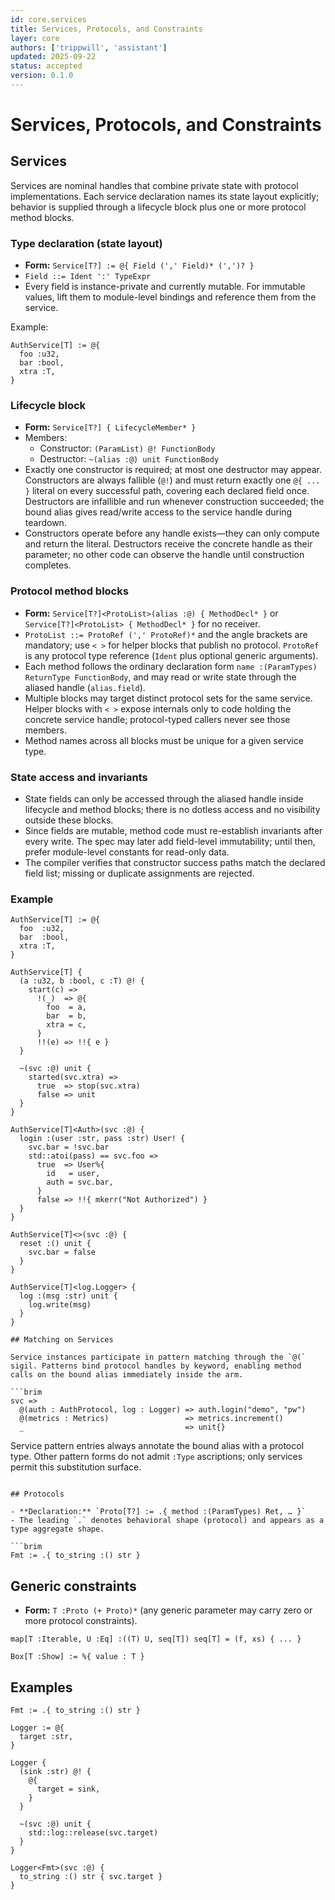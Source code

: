 ```yaml
---
id: core.services
title: Services, Protocols, and Constraints
layer: core
authors: ['trippwill', 'assistant']
updated: 2025-09-22
status: accepted
version: 0.1.0
---
```


# Services, Protocols, and Constraints

## Services

Services are nominal handles that combine private state with protocol implementations. Each service declaration names its state layout explicitly; behavior is supplied through a lifecycle block plus one or more protocol method blocks.

### Type declaration (state layout)
- **Form:** `Service[T?] := @{ Field (',' Field)* (',')? }`
- `Field ::= Ident ':' TypeExpr`
- Every field is instance-private and currently mutable. For immutable values, lift them to module-level bindings and reference them from the service.

Example:
```brim
AuthService[T] := @{
  foo :u32,
  bar :bool,
  xtra :T,
}
```

### Lifecycle block
- **Form:** `Service[T?] { LifecycleMember* }`
- Members:
  - Constructor: `(ParamList) @! FunctionBody`
  - Destructor:  `~(alias :@) unit FunctionBody`
- Exactly one constructor is required; at most one destructor may appear. Constructors are always fallible (`@!`) and must return exactly one `@{ ... }` literal on every successful path, covering each declared field once. Destructors are infallible and run whenever construction succeeded; the bound alias gives read/write access to the service handle during teardown.
- Constructors operate before any handle exists—they can only compute and return the literal. Destructors receive the concrete handle as their parameter; no other code can observe the handle until construction completes.

### Protocol method blocks
- **Form:** `Service[T?]<ProtoList>(alias :@) { MethodDecl* }` or `Service[T?]<ProtoList> { MethodDecl* }` for no receiver.
- `ProtoList ::= ProtoRef (',' ProtoRef)*` and the angle brackets are mandatory; use `< >` for helper blocks that publish no protocol. `ProtoRef` is any protocol type reference (`Ident` plus optional generic arguments).
- Each method follows the ordinary declaration form `name :(ParamTypes) ReturnType FunctionBody`, and may read or write state through the aliased handle (`alias.field`).
- Multiple blocks may target distinct protocol sets for the same service. Helper blocks with `< >` expose internals only to code holding the concrete service handle; protocol-typed callers never see those members.
- Method names across all blocks must be unique for a given service type.

### State access and invariants
- State fields can only be accessed through the aliased handle inside lifecycle and method blocks; there is no dotless access and no visibility outside these blocks.
- Since fields are mutable, method code must re-establish invariants after every write. The spec may later add field-level immutability; until then, prefer module-level constants for read-only data.
- The compiler verifies that constructor success paths match the declared field list; missing or duplicate assignments are rejected.

### Example
```brim
AuthService[T] := @{
  foo  :u32,
  bar  :bool,
  xtra :T,
}

AuthService[T] {
  (a :u32, b :bool, c :T) @! {
    start(c) =>
      !(_)  => @{
        foo  = a,
        bar  = b,
        xtra = c,
      }
      !!(e) => !!{ e }
  }

  ~(svc :@) unit {
    started(svc.xtra) =>
      true  => stop(svc.xtra)
      false => unit
  }
}

AuthService[T]<Auth>(svc :@) {
  login :(user :str, pass :str) User! {
    svc.bar = !svc.bar
    std::atoi(pass) == svc.foo =>
      true  => User%{
        id   = user,
        auth = svc.bar,
      }
      false => !!{ mkerr("Not Authorized") }
  }
}

AuthService[T]<>(svc :@) {
  reset :() unit {
    svc.bar = false
  }
}

AuthService[T]<log.Logger> {
  log :(msg :str) unit {
    log.write(msg)
  }
}

## Matching on Services

Service instances participate in pattern matching through the `@(` sigil. Patterns bind protocol handles by keyword, enabling method calls on the bound alias immediately inside the arm.

```brim
svc =>
  @(auth : AuthProtocol, log : Logger) => auth.login("demo", "pw")
  @(metrics : Metrics)                 => metrics.increment()
  _                                    => unit{}
```

Service pattern entries always annotate the bound alias with a protocol type. Other pattern forms do not admit `:Type` ascriptions; only services permit this substitution surface.
```

## Protocols

- **Declaration:** `Proto[T?] := .{ method :(ParamTypes) Ret, … }`
- The leading `.` denotes behavioral shape (protocol) and appears as a type aggregate shape.

```brim
Fmt := .{ to_string :() str }
```

## Generic constraints

- **Form:** `T :Proto (+ Proto)*` (any generic parameter may carry zero or more protocol constraints).

```brim
map[T :Iterable, U :Eq] :((T) U, seq[T]) seq[T] = (f, xs) { ... }

Box[T :Show] := %{ value : T }
```


## Examples

```brim
Fmt := .{ to_string :() str }

Logger := @{
  target :str,
}

Logger {
  (sink :str) @! {
    @{
      target = sink,
    }
  }

  ~(svc :@) unit {
    std::log::release(svc.target)
  }
}

Logger<Fmt>(svc :@) {
  to_string :() str { svc.target }
}
```
